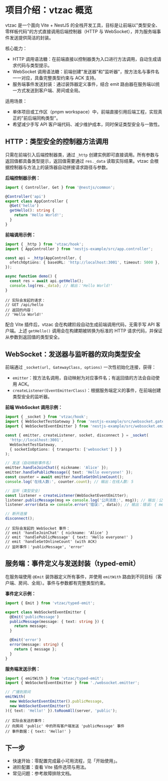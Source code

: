 # 项目介绍：vtzac 概览

vtzac 是一个面向 Vite + NestJS 的全栈开发工具，目标是让前端以"类型安全、零样板代码"的方式直接调用后端控制器（HTTP 与 WebSocket），并为服务端事件发送提供简洁的封装。

核心能力：

- HTTP 调用语法糖：在前端直接以控制器类为入口进行方法调用，自动生成请求代码与类型提示。
- WebSocket 调用语法糖：前端创建"发送器"和"监听器"，按方法名与事件名一一对应，具备完整类型约束与 ACK 支持。
- 服务端事件发送封装：通过装饰器定义事件，结合 emit 路由器在服务端以统一方式发送到客户端、房间或全局。

适用场景：

- 单体项目或工作区（pnpm workspace）中，前端直接引用后端工程，实现真正的"前后端同构类型"。
- 希望减少手写 API 客户端代码、减少维护成本，同时保证类型安全与一致性。

## HTTP：类型安全的控制器方法调用

只需在前端引入后端控制器类，通过 `_http` 创建实例即可直接调用。所有参数与返回值都具备类型提示，返回值需要通过 `res._data` 读取实际结果。vtzac 会根据控制器与方法上的装饰器自动拼接请求路径与参数。

**后端控制器示例：**

```ts
import { Controller, Get } from '@nestjs/common';

@Controller('api')
export class AppController {
  @Get('hello')
  getHello(): string {
    return 'Hello World!';
  }
}
```

**前端调用示例：**

```ts
import { _http } from 'vtzac/hook';
import { AppController } from 'nestjs-example/src/app.controller';

const api = _http(AppController, {
  ofetchOptions: { baseURL: 'http://localhost:3001', timeout: 5000 },
});

async function demo() {
  const res = await api.getHello();
  console.log(res._data); // 输出：'Hello World!'
}
```

```
// 实际会发起的请求：
// GET /api/hello
// 返回的内容：
// 'Hello World!'
```

配合 Vite 插件后，vtzac 会在构建阶段自动生成前端调用代码，无需手写 API 客户端。上述 `getHello()` 调用会在构建期被转换为标准的 HTTP 请求代码，并保证从参数到返回值的类型安全。

## WebSocket：发送器与监听器的双向类型安全

前端通过 `_socket(url, GatewayClass, options)` 一次性初始化连接，获得：

- `emitter`：按方法名调用，自动映射为对应事件名；有返回值的方法会自动使用 ACK。
- `createListener(EventEmitterClass)`：根据服务端定义的事件，在前端创建类型安全的监听器。

**前端 WebSocket 调用示例：**

```ts
import { _socket } from 'vtzac/hook';
import { WebSocketTestGateway } from 'nestjs-example/src/websocket.gateway';
import { WebSocketEventEmitter } from 'nestjs-example/src/websocket.emitter';

const { emitter, createListener, socket, disconnect } = _socket(
  'http://localhost:3001',
  WebSocketTestGateway,
  { socketIoOptions: { transports: ['websocket'] } }
);

// 发送（自动映射事件名）
emitter.handleJoinChat({ nickname: 'Alice' });
emitter.handlePublicMessage({ text: 'Hello everyone!' });
const counter = await emitter.handleGetOnlineCount();
console.log('在线人数:', counter.count); // 输出：在线人数: 5

// 监听（类型安全）
const listener = createListener(WebSocketEventEmitter);
listener.publicMessage(msg => console.log('公共消息:', msg)); // 输出：公共消息: { text: 'Hello everyone!' }
listener.error(data => console.error('错误:', data)); // 输出：错误: { message: 'Connection failed' }

// 断开连接
disconnect();
```

```
// 实际会发起的 WebSocket 事件：
// emit 'handleJoinChat' { nickname: 'Alice' }
// emit 'handlePublicMessage' { text: 'Hello everyone!' }
// emit 'handleGetOnlineCount' (with ACK)
// 监听事件：'publicMessage', 'error'
```

## 服务端：事件定义与发送封装（typed-emit）

在服务端使用 `@Emit` 装饰器定义所有事件，并使用 `emitWith` 路由到不同目标（客户端、房间、全局）。事件与参数都有完整类型约束。

**事件定义示例：**

```ts
import { Emit } from 'vtzac/typed-emit';

export class WebSocketEventEmitter {
  @Emit('publicMessage')
  publicMessage(message: { text: string }) {
    return message;
  }

  @Emit('error')
  error(message: string) {
    return { message };
  }
}
```

**服务端发送示例：**

```ts
import { emitWith } from 'vtzac/typed-emit';
import { WebSocketEventEmitter } from './websocket.emitter';

// 广播到房间
emitWith(
  new WebSocketEventEmitter().publicMessage,
  new WebSocketEventEmitter()
)({ text: 'Hello!' }).toRoomAll(server, 'public');
```

```
// 实际会发送的事件：
// 向房间 'public' 中的所有客户端发送 'publicMessage' 事件
// 事件数据：{ text: 'Hello!' }
```

## 下一步

- 快速开始：零配置完成最小可用流程，见「开始使用」。
- 进阶配置：查看 Vite 插件选项与用法。
- 常见问题：参考故障排除文档。
